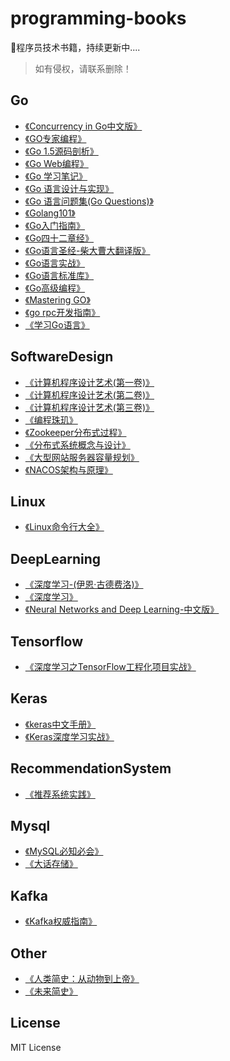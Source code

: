 # programming-books
📖程序员技术书籍，持续更新中....

> 如有侵权，请联系删除！

## Go

- [《Concurrency in Go中文版》](https://github.com/superheze/programming-books/blob/main/Go/Concurrency%20in%20Go%E4%B8%AD%E6%96%87%E7%89%88.pdf)
- [《GO专家编程》](https://github.com/superheze/programming-books/blob/main/Go/GO专家编程.pdf)
- [《Go 1.5源码剖析》](https://github.com/superheze/programming-books/blob/main/Go/Go%201.5%E6%BA%90%E7%A0%81%E5%89%96%E6%9E%90.pdf)
- [《Go Web编程》](https://github.com/superheze/programming-books/blob/main/Go/Go%20Web%E7%BC%96%E7%A8%8B.pdf)
- [《Go 学习笔记》](https://github.com/superheze/programming-books/blob/main/Go/Go%20%E5%AD%A6%E4%B9%A0%E7%AC%94%E8%AE%B0.pdf)
- [《Go 语言设计与实现》](https://github.com/superheze/programming-books/blob/main/Go/Go%20%E8%AF%AD%E8%A8%80%E8%AE%BE%E8%AE%A1%E4%B8%8E%E5%AE%9E%E7%8E%B0.pdf)
- [《Go 语言问题集(Go Questions)》](https://github.com/superheze/programming-books/blob/main/Go/Go%20%E8%AF%AD%E8%A8%80%E9%97%AE%E9%A2%98%E9%9B%86(Go%20Questions).pdf)
- [《Golang101》](https://github.com/superheze/programming-books/blob/main/Go/Golang101.pdf)
- [《Go入门指南》](https://github.com/superheze/programming-books/blob/main/Go/Go入门指南.pdf)
- [《Go四十二章经》](https://github.com/superheze/programming-books/blob/main/Go/Go四十二章经.pdf)
- [《Go语言圣经-柴大曹大翻译版》](https://github.com/superheze/programming-books/blob/main/Go/Go语言圣经-柴大曹大翻译版.pdf)
- [《Go语言实战》](https://github.com/superheze/programming-books/blob/main/Go/Go语言实战.pdf)
- [《Go语言标准库》](https://github.com/superheze/programming-books/blob/main/Go/Go语言标准库.pdf)
- [《Go高级编程》](https://github.com/superheze/programming-books/blob/main/Go/Go高级编程.pdf)
- [《Mastering GO》](https://github.com/superheze/programming-books/blob/main/Go/Mastering%20GO.pdf)
- [《go rpc开发指南》](https://github.com/superheze/programming-books/blob/main/Go/go%20rpc%E5%BC%80%E5%8F%91%E6%8C%87%E5%8D%97.pdf)
- [《学习Go语言》](https://github.com/superheze/programming-books/blob/main/Go/学习Go语言.pdf)

## SoftwareDesign

- [《计算机程序设计艺术(第一卷)》](https://github.com/superheze/programming-books/blob/main/SoftwareDesign/计算机程序设计艺术(第一卷).pdf)
- [《计算机程序设计艺术(第二卷)》](https://github.com/superheze/programming-books/blob/main/SoftwareDesign/计算机程序设计艺术(第二卷).pdf)
- [《计算机程序设计艺术(第三卷)》](https://github.com/superheze/programming-books/blob/main/SoftwareDesign/计算机程序设计艺术(第三卷).pdf)
- [《编程珠玑》](https://github.com/superheze/programming-books/blob/main/SoftwareDesign/编程珠玑.pdf)
- [《Zookeeper分布式过程》](https://github.com/superheze/programming-books/blob/main/SoftwareDesign/Zookeeper分布式过程.pdf)
- [《分布式系统概念与设计》](https://github.com/superheze/programming-books/blob/main/SoftwareDesign/分布式系统概念与设计.pdf)
- [《大型网站服务器容量规划》](https://github.com/superheze/programming-books/blob/main/SoftwareDesign/大型网站服务器容量规划.pdf)
- [《NACOS架构与原理》](https://github.com/superheze/programming-books/blob/main/SoftwareDesign/NACOS架构与原理.pdf)

## Linux

- [《Linux命令行大全》](https://github.com/superheze/programming-books/blob/main/Linux/Linux命令行大全.pdf)

## DeepLearning

- [《深度学习-(伊恩·古德费洛)》](https://github.com/superheze/programming-books/blob/main/DeepLearning/%E6%B7%B1%E5%BA%A6%E5%AD%A6%E4%B9%A0-%5B%E7%BE%8E%5DIan%20Goodfellow%EF%BC%88%E4%BC%8A%E6%81%A9%C2%B7%E5%8F%A4%E5%BE%B7%E8%B4%B9%E6%B4%9B%EF%BC%89.pdf)
- [《深度学习》](https://github.com/superheze/programming-books/blob/main/DeepLearning/%E6%B7%B1%E5%BA%A6%E5%AD%A6%E4%B9%A0.pdf)
- [《Neural Networks and Deep Learning-中文版》](https://github.com/superheze/programming-books/blob/main/DeepLearning/Neural%20Networks%20and%20Deep%20Learning-%E4%B8%AD%E6%96%87%E7%89%88.pdf)

## Tensorflow

- [《深度学习之TensorFlow工程化项目实战》](https://github.com/superheze/programming-books/blob/main/Tensorflow/深度学习之TensorFlow工程化项目实战.pdf)

## Keras

- [《keras中文手册》](https://github.com/superheze/programming-books/blob/main/Keras/keras中文手册.pdf)
- [《Keras深度学习实战》](https://github.com/superheze/programming-books/blob/main/Keras/Keras深度学习实战.pdf)

## RecommendationSystem

- [《推荐系统实践》](https://github.com/superheze/programming-books/blob/main/RecommendationSystem/推荐系统实践.pdf)

## Mysql

- [《MySQL必知必会》](https://github.com/superheze/programming-books/blob/main/Mysql/MySQL必知必会.pdf)
- [《大话存储》](https://github.com/superheze/programming-books/blob/main/Mysql/大话存储.pdf)

## Kafka

- [《Kafka权威指南》](https://github.com/superheze/programming-books/blob/main/Kafka/Kafka权威指南.pdf)

## Other

- [《人类简史：从动物到上帝》](https://github.com/superheze/programming-books/blob/main/Other/人类简史：从动物到上帝.pdf)
- [《未来简史》](https://github.com/superheze/programming-books/blob/main/Other/未来简史.pdf)

## License

MIT License

